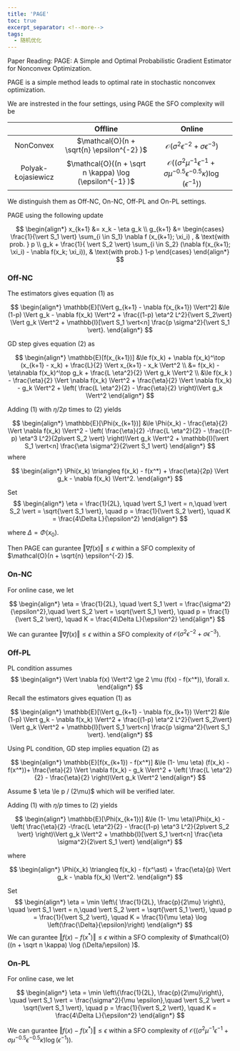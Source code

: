 ```yaml
---
title: 'PAGE'
toc: true
excerpt_separator: <!--more-->
tags: 		
  - 随机优化
---
```




Paper Reading: PAGE: A Simple and Optimal Probabilistic Gradient Estimator for Nonconvex Optimization.



<!--more-->

PAGE is a simple method leads to optimal rate in stochastic nonconvex optimization.

We are instrested in the four settings, using PAGE the SFO complexity will be

|                    |                          Offline                          |                            Online                            |
| :----------------: | :-------------------------------------------------------: | :----------------------------------------------------------: |
|     NonConvex      |        $\mathcal{O}(n + \sqrt{n} \epsilon^{-2} )$         | $\mathcal{O}(\sigma^2 \epsilon^{-2} + \sigma\epsilon^{-3} )$ |
| Polyak-Łojasiewicz | $\mathcal{O}((n + \sqrt n  \kappa) \log (\epsilon^{-1} )$ | $\mathcal{O}( (\sigma^2 \mu^{-1} \epsilon^{-1} + \sigma \mu^{-0.5}\epsilon^{-0.5} \kappa) \log(\epsilon^{-1}) )$ |

We distinguish them as Off-NC, On-NC, Off-PL and On-PL settings.



PAGE using the following update


$$
\begin{align*}
x_{k+1} &= x_k - \eta g_k \\
g_{k+1} &= 
\begin{cases}
\frac{1}{\vert S_1 \vert} \sum_{i \in S_1} \nabla f (x_{k+1}; \xi_i) , & \text{with prob. } p \\
g_k + \frac{1}{ \vert S_2 \vert} \sum_{i \in S_2} (\nabla f(x_{k+1}; \xi_i) - \nabla f(x_k; \xi_i)), & \text{with prob.} 1-p
\end{cases}
\end{align*}
$$



### Off-NC

The estimators gives equation (1) as


$$
\begin{align*}
\mathbb{E}[\Vert g_{k+1} - \nabla f(x_{k+1}) \Vert^2] &\le (1-p) \Vert g_k - \nabla f(x_k) \Vert^2 + \frac{(1-p) \eta^2 L^2}{\vert S_2\vert} \Vert g_k \Vert^2 + \mathbb{I}[\vert S_1 \vert<n] \frac{p \sigma^2}{\vert S_1 \vert}.
\end{align*}
$$



GD step gives equation (2) as 


$$
\begin{align*}
\mathbb{E}[f(x_{k+1})] &\le f(x_k) + \nabla f(x_k)^\top (x_{k+1} - x_k) + \frac{L}{2} \Vert x_{k+1} - x_k \Vert^2 \\
&= f(x_k) - \eta\nabla f(x_k)^\top g_k + \frac{L \eta^2}{2} \Vert g_k \Vert^2 \\
&\le f(x_k ) - \frac{\eta}{2} \Vert \nabla f(x_k) \Vert^2 + \frac{\eta}{2} \Vert \nabla f(x_k) - g_k \Vert^2 + \left( \frac{L \eta^2}{2}  - \frac{\eta}{2} \right)\Vert g_k \Vert^2
\end{align*}
$$


Adding (1) with $\eta / 2p$ times to (2) yields


$$
\begin{align*}
\mathbb{E}[\Phi(x_{k+1})] &\le \Phi(x_k) -  \frac{\eta}{2} \Vert \nabla f(x_k) \Vert^2 - \left(  \frac{\eta}{2} -\frac{L \eta^2}{2} - \frac{(1-p) \eta^3 L^2}{2p\vert S_2 \vert} \right)\Vert g_k \Vert^2 + \mathbb{I}[\vert S_1 \vert<n] \frac{\eta \sigma^2}{2\vert S_1 \vert}
\end{align*}
$$
where 


$$
\begin{align*}
\Phi(x_k) \triangleq f(x_k) - f(x^*) + \frac{\eta}{2p} \Vert g_k - \nabla f(x_k) \Vert^2.
\end{align*}
$$



Set 
$$
\begin{align*}
\eta = \frac{1}{2L}, \quad \vert S_1 \vert = n,\quad \vert S_2 \vert  = \sqrt{\vert S_1 \vert}, \quad  p = \frac{1}{\vert S_2 \vert}, \quad K = \frac{4\Delta L}{\epsilon^2} 
\end{align*}
$$


where $\Delta = \Phi(x_0)$. 



Then PAGE can gurantee $\Vert \nabla f(x) \Vert \le \epsilon$ within a SFO complexity of $\mathcal{O}(n + \sqrt{n} \epsilon^{-2} )$.



### On-NC

For online case, we let


$$
\begin{align*}
\eta = \frac{1}{2L}, \quad \vert S_1 \vert = \frac{\sigma^2}{\epsilon^2},\quad \vert S_2 \vert  = \sqrt{\vert S_1 \vert}, \quad  p = \frac{1}{\vert S_2 \vert}, \quad K = \frac{4\Delta L}{\epsilon^2} 
\end{align*}
$$



We can gurantee $\Vert \nabla f(x) \Vert \le \epsilon$ within a SFO complexity of $\mathcal{O}(\sigma^2 \epsilon^{-2} + \sigma\epsilon^{-3} )$.



### Off-PL



PL condition assumes
$$
\begin{align*}
\Vert \nabla f(x) \Vert^2 \ge 2 \mu (f(x) - f(x^*)), \forall x.
\end{align*}
$$
Recall the estimators gives equation (1) as


$$
\begin{align*}
\mathbb{E}[\Vert g_{k+1} - \nabla f(x_{k+1}) \Vert^2] &\le (1-p) \Vert g_k - \nabla f(x_k) \Vert^2 + \frac{(1-p) \eta^2 L^2}{\vert S_2\vert} \Vert g_k \Vert^2 + \mathbb{I}[\vert S_1 \vert<n] \frac{p \sigma^2}{\vert S_1 \vert}.
\end{align*}
$$



Using PL condition, GD step implies equation (2) as


$$
\begin{align*}
\mathbb{E}[f(x_{k+1}) - f(x^*)] &\le (1- \mu \eta) (f(x_k) - f(x^*))+ \frac{\eta}{2} \Vert \nabla f(x_k) - g_k \Vert^2 + \left( \frac{L \eta^2}{2}  - \frac{\eta}{2} \right)\Vert g_k \Vert^2
\end{align*}
$$



Assume $ \eta \le p / (2\mu)$ which will be verified later.



Adding (1) with $\eta / p$ times to (2) yields


$$
\begin{align*}
\mathbb{E}[\Phi(x_{k+1})] &\le (1- \mu \eta)\Phi(x_k)  - \left(  \frac{\eta}{2} -\frac{L \eta^2}{2} - \frac{(1-p) \eta^3 L^2}{2p\vert S_2 \vert} \right)\Vert g_k \Vert^2 + \mathbb{I}[\vert S_1 \vert<n] \frac{\eta \sigma^2}{2\vert S_1 \vert}
\end{align*}
$$


where 


$$
\begin{align*}
\Phi(x_k) \triangleq f(x_k) - f(x^\ast) + \frac{\eta}{p} \Vert g_k - \nabla f(x_k) \Vert^2.
\end{align*}
$$



Set 
$$
\begin{align*}
\eta = \min \left\{ \frac{1}{2L}, \frac{p}{2\mu} \right\}, \quad \vert S_1 \vert = n,\quad \vert S_2 \vert  = \sqrt{\vert S_1 \vert}, \quad  p = \frac{1}{\vert S_2 \vert}, \quad K = \frac{1}{\mu \eta} \log \left(\frac{\Delta}{\epsilon}\right)
\end{align*}
$$
We can gurantee $\Vert f(x) - f(x^\ast) \Vert \le \epsilon$ within a SFO complexity of $\mathcal{O}((n + \sqrt n  \kappa) \log (\Delta/\epsilon) )$.



### On-PL

For online case, we let


$$
\begin{align*}
\eta = \min \left\{\frac{1}{2L}, \frac{p}{2\mu}\right\}, \quad \vert S_1 \vert = \frac{\sigma^2}{\mu \epsilon},\quad \vert S_2 \vert  = \sqrt{\vert S_1 \vert}, \quad  p = \frac{1}{\vert S_2 \vert}, \quad K = \frac{4\Delta L}{\epsilon^2} 
\end{align*}
$$


We can gurantee $\Vert f(x) - f(x^\ast) \Vert \le \epsilon$ within a SFO complexity of $\mathcal{O}( (\sigma^2 \mu^{-1} \epsilon^{-1} + \sigma \mu^{-0.5}\epsilon^{-0.5} \kappa) \log(\epsilon^{-1}) )$.

